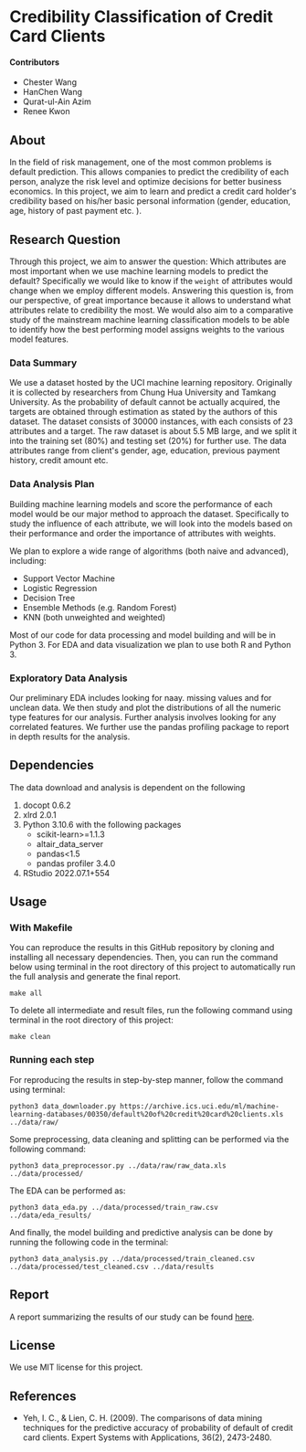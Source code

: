# Credibility Classification of Credit Card Clients

#### Contributors

- Chester Wang
- HanChen Wang
- Qurat-ul-Ain Azim
- Renee Kwon

## About
In the field of risk management, one of the most common problems is default prediction. This allows companies to predict the credibility of each person, analyze the risk level and optimize decisions for better business economics. In this project, we aim to learn and predict a credit card holder's credibility based on his/her basic personal information (gender, education, age, history of past payment etc. ).


## Research Question
Through this project, we aim to answer the question: Which attributes are most important when we use machine learning models to predict the default? Specifically we would like to know if the `weight` of attributes would change when we employ different models. Answering this question is, from our perspective, of great importance because it allows to understand what attributes relate to credibility the most. We would also aim to a comparative study of the mainstream machine learning classification models to be able to identify how the best performing model assigns weights to the various model features.

### Data Summary
We use a dataset hosted by the UCI machine learning repository. Originally it is collected by researchers from Chung Hua University and Tamkang University. As the probability of default cannot be actually acquired, the targets are obtained through estimation as stated by the authors of this dataset. The dataset consists of 30000 instances, with each consists of 23 attributes and a target. The raw dataset is about 5.5 MB large, and we split it into the training set (80%) and testing set (20%) for further use. The data attributes range from client's gender, age, education, previous payment history, credit amount etc.

### Data Analysis Plan
Building machine learning models and score the performance of each model would be our major method to approach the dataset. Specifically to study the influence of each attribute, we will look into the models based on their performance and order the importance of attributes with weights.

We plan to explore a wide range of algorithms (both naive and advanced), including:
- Support Vector Machine
- Logistic Regression
- Decision Tree
- Ensemble Methods (e.g. Random Forest)
- KNN (both unweighted and weighted)

Most of our code for data processing and model building and will be in Python 3. For EDA and data visualization we plan to use both R and Python 3.


### Exploratory Data Analysis

Our preliminary EDA includes looking for naay. missing values and for unclean data. We then study and plot the distributions of all the numeric type features for our analysis. Further analysis involves looking for any correlated features. We further use the pandas profiling package to report in depth results for the analysis.


## Dependencies

The data download and analysis is dependent on the following
1. docopt 0.6.2
2. xlrd 2.0.1
3. Python 3.10.6 with the following packages
    - scikit-learn>=1.1.3
    - altair_data_server
    - pandas<1.5
    - pandas profiler 3.4.0
4. RStudio 2022.07.1+554 

## Usage

### With Makefile

You can reproduce the results in this GitHub repository by cloning and installing all necessary dependencies. Then, you can run the command below using terminal in the root directory of this project to automatically run the full analysis and generate the final report. 

```
make all 
```

To delete all intermediate and result files, run the following command using terminal in the root directory of this project:

```
make clean
```

### Running each step

For reproducing the results in step-by-step manner, follow the command using terminal:

```python3 data_downloader.py https://archive.ics.uci.edu/ml/machine-learning-databases/00350/default%20of%20credit%20card%20clients.xls ../data/raw/```

Some preprocessing, data cleaning and splitting can be performed via the following command:

```python3 data_preprocessor.py ../data/raw/raw_data.xls ../data/processed/```

The EDA can be performed as:

```python3 data_eda.py ../data/processed/train_raw.csv ../data/eda_results/```

And finally, the model building and predictive analysis can be done by running the following code in the terminal:

```python3 data_analysis.py ../data/processed/train_cleaned.csv ../data/processed/test_cleaned.csv ../data/results```

## Report

A report summarizing the results of our study can be found [here](https://github.com/UBC-MDS/DSCI_522_Bankers_of_the_Galaxy_Group_13/blob/main/doc/report.html).


## License
We use MIT license for this project.


## References

- Yeh, I. C., & Lien, C. H. (2009). The comparisons of data mining techniques for the predictive accuracy of probability of default of credit card clients. Expert Systems with Applications, 36(2), 2473-2480.
